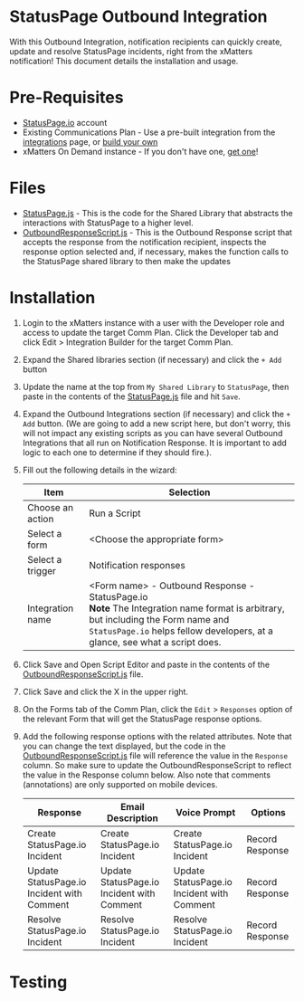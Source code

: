 # StatusPage Outbound Integration
With this Outbound Integration, notification recipients can quickly create, update and resolve StatusPage incidents, right from the xMatters notification! This document details the installation and usage. 

# Pre-Requisites
* [StatusPage.io](https://www.statuspage.io/) account
* Existing Communications Plan - Use a pre-built integration from the [integrations](https://www.xmatters.com/integrations) page, or [build your own](https://support.xmatters.com/hc/en-us/articles/202396229) 
* xMatters On Demand instance - If you don't have one, [get one](https://www.xmatters.com)! 

# Files
* [StatusPage.js](StatusPage.js) - This is the code for the Shared Library that abstracts the interactions with StatusPage to a higher level. 
* [OutboundResponseScript.js](OutboundResponseScript.js) - This is the Outbound Response script that accepts the response from the notification recipient, inspects the response option selected and, if necessary, makes the function calls to the StatusPage shared library to then make the updates 

# Installation
1. Login to the xMatters instance with a user with the Developer role and access to update the target Comm Plan. Click the Developer tab and click Edit > Integration Builder for the target Comm Plan. 
2. Expand the Shared libraries section (if necessary) and click the `+ Add` button
3. Update the name at the top from `My Shared Library` to `StatusPage`, then paste in the contents of the [StatusPage.js](StatusPage.js) file and hit `Save`.
4. Expand the Outbound Integrations section (if necessary) and click the `+ Add` button. (We are going to add a new script here, but don't worry, this will not impact any existing scripts as you can have several Outbound Integrations that all run on Notification Response. It is important to add logic to each one to determine if they should fire.). 
5. Fill out the following details in the wizard:

   | Item | Selection |
   | ---- | ---- |
   | Choose an action | Run a Script |
   | Select a form    | \<Choose the appropriate form> |
   | Select a trigger | Notification responses |
   | Integration name | \<Form name> - Outbound Response - StatusPage.io <br/> **Note** The Integration name format is arbitrary, but including the Form name and `StatusPage.io` helps fellow developers, at a glance, see what a script does. |
6. Click Save and Open Script Editor and paste in the contents of the [OutboundResponseScript.js](OutboundResponseScript.js) file. 
7. Click Save and click the X in the upper right. 
6. On the Forms tab of the Comm Plan, click the `Edit` > `Responses` option of the relevant Form that will get the StatusPage response options. 
7. Add the following response options with the related attributes. Note that you can change the text displayed, but the code in the [OutboundResponseScript.js](OutboundResponseScript.js) file will reference the value in the `Response` column. So make sure to update the OutboundResponseScript to reflect the value in the Response column below. Also note that comments (annotations) are only supported on mobile devices. 

   | Response | Email Description | Voice Prompt | Options  |
   | -------- | ----------------- | ------------ | -------- |
   | Create StatusPage.io Incident               | Create StatusPage.io Incident               | Create StatusPage.io Incident  | Record Response |
   | Update StatusPage.io Incident with Comment  | Update StatusPage.io Incident with Comment  | Update StatusPage.io Incident with Comment | Record Response |
   | Resolve StatusPage.io Incident              | Resolve StatusPage.io Incident | Resolve StatusPage.io Incident | Record Response |


# Testing
